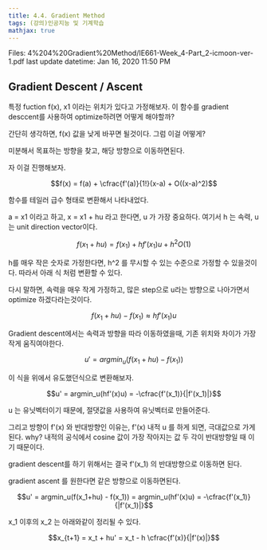 ```yaml
---
title: 4.4. Gradient Method
tags: (강의)인공지능 및 기계학습
mathjax: true
---
```


Files: 4%204%20Gradient%20Method/IE661-Week_4-Part_2-icmoon-ver-1.pdf
last update datetime: Jan 16, 2020 11:50 PM

## Gradient Descent / Ascent

특정 fuction f(x), x1 이라는 위치가 있다고 가정해보자. 이 함수를 gradient desccent를 사용하여 optimize하려면 어떻게 해야할까?

간단히 생각하면, f(x) 값을 낮게 바꾸면 될것이다. 그럼 이걸 어떻게?

미분해서 목표하는 방향을 찾고, 해당 방향으로 이동하면된다.

자 이걸 진행해보자.

$$f(x) = f(a) + \cfrac{f'(a)}{1!}(x-a) + O((x-a)^2)$$

함수를 테일러 급수 형태로 변환해서 나타내었다. 

a = x1 이라고 하고, x = x1 + hu 라고 한다면, u 가 가장 중요하다. 여기서 h 는 속력, u는 unit direction vector이다.

$$f(x_1 + hu) = f(x_1) + hf'(x_1)u + h^2O(1)$$

h를 매우 작은 숫자로 가정한다면, h^2 를 무시할 수 있는 수준으로 가정할 수 있을것이다. 따라서 아래 식 처럼 변환할 수 있다.

다시 말하면, 속력을 매우 작게 가정하고, 많은 step으로 u라는 방향으로 나아가면서 optimize 하겠다라는것이다.

$$f(x_1 + hu) - f(x_1) \approx hf'(x_1)u$$

Gradient descent에서는 속력과 방향을 따라 이동하였을때, 기존 위치와 차이가 가장 작게 움직여야한다.

$$u' = argmin_u(f(x_1+hu) - f(x_1))$$

이 식을 위에서 유도했던식으로 변환해보자.

$$u' = argmin_u(hf'(x)u) = -\cfrac{f'(x_1)}{|f'(x_1)|}$$

u 는 유닛벡터이기 때문에, 절댓값을 사용하여 유닛벡터로 만들어준다.

그리고 방향이 f'(x) 와 반대방향인 이유는, f'(x) 내적 u 를 하게 되면, 극대값으로 가게 된다. why? 내적의 공식에서 cosine 값이 가장 작아지는 값 두 각이 반대방향일 때 이기 때문이다.

gradient descent를 하기 위해서는 결국 f'(x_1) 의 반대방향으로 이동하면 된다.

gradient ascent 를 원한다면 같은 방향으로 이동하면된다.

$$u' = argmin_u(f(x_1+hu) - f(x_1))  = argmin_u(hf'(x)u) = -\cfrac{f'(x_1)}{|f'(x_1)|}$$

x_1 이후의 x_2 는 아래와같이 정리될 수 있다.

$$x_{t+1} = x_t + hu' = x_t - h \cfrac{f'(x)}{|f'(x)|}$$
